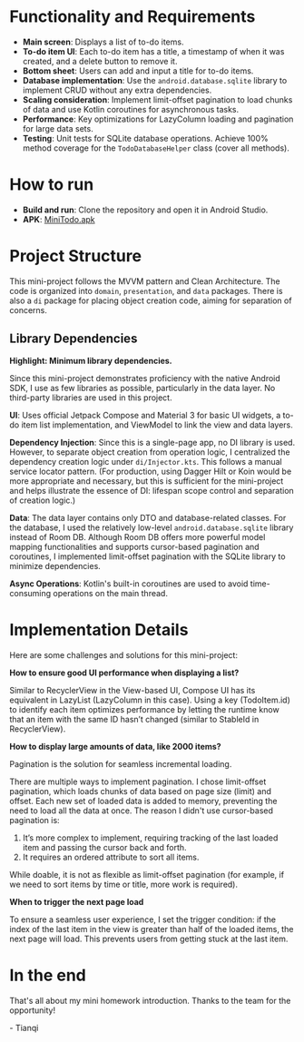 # Functionality and Requirements
- **Main screen**: Displays a list of to-do items.
- **To-do item UI**: Each to-do item has a title, a timestamp of when it was created, and a delete button to remove it.
- **Bottom sheet**: Users can add and input a title for to-do items.
- **Database implementation**: Use the `android.database.sqlite` library to implement CRUD without any extra dependencies.
- **Scaling consideration**: Implement limit-offset pagination to load chunks of data and use Kotlin coroutines for asynchronous tasks.
- **Performance**: Key optimizations for LazyColumn loading and pagination for large data sets.
- **Testing**: Unit tests for SQLite database operations. Achieve 100% method coverage for the `TodoDatabaseHelper` class (cover all methods).

# How to run
- **Build and run**: Clone the repository and open it in Android Studio.
- **APK**: [MiniTodo.apk](MiniTodo.apk)

# Project Structure
This mini-project follows the MVVM pattern and Clean Architecture. The code is organized into `domain`, `presentation`, and `data` packages. There is also a `di` package for placing object creation code, aiming for separation of concerns.

## Library Dependencies
**Highlight: Minimum library dependencies.**

Since this mini-project demonstrates proficiency with the native Android SDK, I use as few libraries as possible, particularly in the data layer. No third-party libraries are used in this project.

**UI**: Uses official Jetpack Compose and Material 3 for basic UI widgets, a to-do item list implementation, and ViewModel to link the view and data layers.

**Dependency Injection**: Since this is a single-page app, no DI library is used. However, to separate object creation from operation logic, I centralized the dependency creation logic under `di/Injector.kts`. This follows a manual service locator pattern. (For production, using Dagger Hilt or Koin would be more appropriate and necessary, but this is sufficient for the mini-project and helps illustrate the essence of DI: lifespan scope control and separation of creation logic.)

**Data**: The data layer contains only DTO and database-related classes. For the database, I used the relatively low-level `android.database.sqlite` library instead of Room DB. Although Room DB offers more powerful model mapping functionalities and supports cursor-based pagination and coroutines, I implemented limit-offset pagination with the SQLite library to minimize dependencies.

**Async Operations**: Kotlin's built-in coroutines are used to avoid time-consuming operations on the main thread.

# Implementation Details
Here are some challenges and solutions for this mini-project:

**How to ensure good UI performance when displaying a list?**

Similar to RecyclerView in the View-based UI, Compose UI has its equivalent in LazyList (LazyColumn in this case). Using a key (TodoItem.id) to identify each item optimizes performance by letting the runtime know that an item with the same ID hasn’t changed (similar to StableId in RecyclerView).

**How to display large amounts of data, like 2000 items?**

Pagination is the solution for seamless incremental loading.

There are multiple ways to implement pagination. I chose limit-offset pagination, which loads chunks of data based on page size (limit) and offset. Each new set of loaded data is added to memory, preventing the need to load all the data at once.
The reason I didn't use cursor-based pagination is:
1. It’s more complex to implement, requiring tracking of the last loaded item and passing the cursor back and forth.
2. It requires an ordered attribute to sort all items.

While doable, it is not as flexible as limit-offset pagination (for example, if we need to sort items by time or title, more work is required).

**When to trigger the next page load**

To ensure a seamless user experience, I set the trigger condition: if the index of the last item in the view is greater than half of the loaded items, the next page will load. This prevents users from getting stuck at the last item.

# In the end
That's all about my mini homework introduction. Thanks to the team for the opportunity!

\- Tianqi
